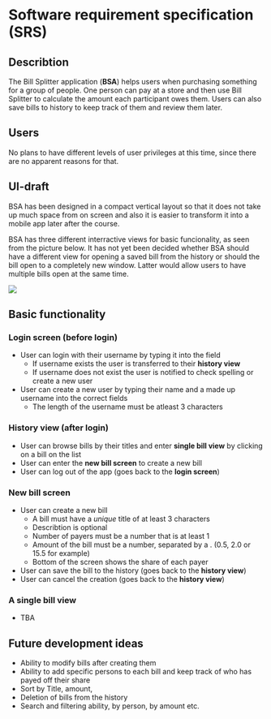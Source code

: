 # Software requirement specification (SRS)
## Describtion
The Bill Splitter application (**BSA**) helps users when purchasing something for a group of people. One person can pay at a store and then use Bill Splitter to calculate the amount each participant owes them. Users can also save bills to history to keep track of them and review them later.
## Users
No plans to have different levels of user privileges at this time, since there are no apparent reasons for that.
## UI-draft
BSA has been designed in a compact vertical layout so that it does not take up much space from on screen and also it is easier to transform it into a mobile app later after the course.

BSA has three different interractive views for basic funcionality, as seen from the picture below. It has not yet been decided whether BSA should have a different view for opening a saved bill from the history or should the bill open to a completely new window. Latter would allow users to have multiple bills open at the same time.

<img src="https://github.com/samumakinen/ot-harjoitustyo/blob/master/documentation/resources/uidraft1.1.png">

## Basic functionality
### Login screen (before login)
- User can login with their username by typing it into the field
  - If username exists the user is transferred to their **history view**
  - If username does not exist the user is notified to check spelling or create a new user
- User can create a new user by typing their name and a made up username into the correct fields
  - The length of the username must be atleast 3 characters
### History view (after login)
- User can browse bills by their titles and enter **single bill view** by clicking on a bill on the list
- User can enter the **new bill screen** to create a new bill
- User can log out of the app (goes back to the **login screen**)
### New bill screen
- User can create a new bill
  - A bill must have a  *unique* title of at least 3 characters
  - Describtion is optional
  - Number of payers must be a number that is at least 1
  - Amount of the bill must be a number, separated by a . (0.5, 2.0 or 15.5 for example)
  - Bottom of the screen shows the share of each payer
- User can save the bill to the history (goes back to the **history view**)
- User can cancel the creation (goes back to the **history view**)
### A single bill view
- TBA
## Future development ideas
- Ability to modify bills after creating them
- Ability to add specific persons to each bill and keep track of who has payed off their share
- Sort by Title, amount,
- Deletion of bills from the history
- Search and filtering ability, by person, by amount etc.

